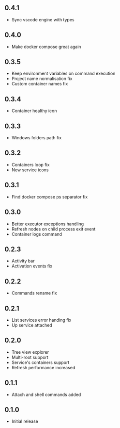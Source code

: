 ## 0.4.1
- Sync vscode engine with types

## 0.4.0
- Make docker compose great again

## 0.3.5
- Keep environment variables on command execution
- Project name normalisation fix
- Custom container names fix

## 0.3.4
- Container healthy icon

## 0.3.3
- Windows folders path fix

## 0.3.2
- Containers loop fix
- New service icons

## 0.3.1
- Find docker compose ps separator fix

## 0.3.0
- Better executor exceptions handling
- Refresh nodes on child process exit event
- Container logs command

## 0.2.3
- Activity bar
- Activation events fix

## 0.2.2
- Commands rename fix

## 0.2.1
- List services error handing fix
- Up service attached

## 0.2.0
- Tree view explorer
- Multi-root support
- Service's containers support
- Refresh performance increased

## 0.1.1
- Attach and shell commands added

## 0.1.0
- Initial release